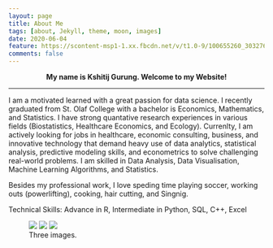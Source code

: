 ```yaml
---
layout: page
title: About Me
tags: [about, Jekyll, theme, moon, images]
date: 2020-06-04
feature: https://scontent-msp1-1.xx.fbcdn.net/v/t1.0-9/100655260_3032764096761306_8585428746104733696_o.jpg?_nc_cat=101&_nc_sid=b8aab4&_nc_ohc=eH-zid6iOtwAX_qHhym&_nc_ht=scontent-msp1-1.xx&oh=1b896fd4ecc1da6cff31d1d25f211900&oe=5F09831A
comments: false
---
```

<strong> <center> My name is Kshitij Gurung. Welcome to my Website!</center></strong> 
<hr />
I am a motivated learned with a great passion for data science. I recently graduated from St. Olaf College with a bachelor is Economics, Mathematics, and Statistics. I have strong quantative research experiences in various fields (Biostatistics, Healthcare Economics, and Ecology). Currenlty, I am actively looking for jobs in healthcare, economic consulting, business, and innovative technology that demand heavy use of data analytics, statistical analysis, predictive modeling skills, and econometrics to solve challenging real-world problems. I am skilled in Data Analysis, Data Visualisation, Machine Learning Algorithms, and Statistics.

 Besides my professional work, I love speding time playing soccer, working outs (powerlifting), cooking, hair cutting, and Singnig. 
 

Technical Skills: Advance in R, Intermediate in Python, SQL, C++, Excel

<figure class="third">
	<img src="https://scontent-msp1-1.xx.fbcdn.net/v/t1.0-9/67358610_2375145822523140_6364679969716568064_o.jpg?_nc_cat=109&_nc_sid=8024bb&_nc_ohc=LuL309xI0WAAX_v3sqO&_nc_ht=scontent-msp1-1.xx&oh=e3e1704a9a90c7751d852f81cbf0af8f&oe=5F08BFDE">
	<img src="https://scontent-msp1-1.xx.fbcdn.net/v/t1.0-9/55897275_2159297267441331_967121154957377536_o.jpg?_nc_cat=104&_nc_sid=8024bb&_nc_ohc=TzS2HpmsO5QAX_vrCP1&_nc_ht=scontent-msp1-1.xx&oh=41e0c9d6982ede256a5ab7db79e39615&oe=5F08168E">
	<img src="https://scontent-msp1-1.xx.fbcdn.net/v/t1.0-9/13507135_1087019981335737_4598956458583175717_n.jpg?_nc_cat=100&_nc_sid=110474&_nc_ohc=XnJ0L6C0lLQAX-NO-2R&_nc_ht=scontent-msp1-1.xx&oh=4d10c174d906d485af6720bdfaee08e6&oe=5F08C6DB">
	<figcaption>Three images.</figcaption>
</figure>
